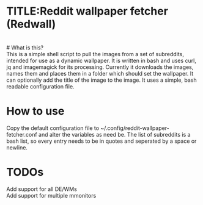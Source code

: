 # TITLE:Reddit wallpaper fetcher (Redwall)<br/>
<br/>
# What is this?<br/>
This is a simple shell script to pull the images from a set of subreddits, intended for use as a dynamic wallpaper.
It is written in bash and uses curl, jq and imagemagick for its processing.
Currently it downloads the images, names them and places them in a folder which should set the wallpaper.
It can optionally add the title of the image to the image.
It uses a simple, bash readable configuration file.

# How to use<br/>
Copy the default configuration file to ~/.config/reddit-wallpaper-fetcher.conf and alter the variables as need be.
The list of subreddits is a bash list, so every entry needs to be in quotes and seperated by a space or newline.

# TODOs<br/>
Add support for all DE/WMs<br/>
Add support for multiple mmonitors

